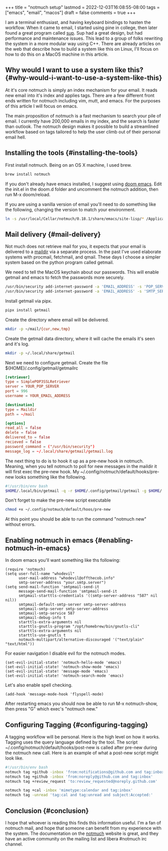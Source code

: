 +++
title = "notmuch setup"
lastmod = 2022-12-03T16:08:55-08:00
tags = ["emacs", "email", "macos"]
draft = false
comments = true
+++

I am a terminal enthusiast, and having keyboard bindings to hasten the workflow.
When it came to email, I started using pine in college, then later found a great
program called [sup](https://web.archive.org/web/20170224224512/http://supmua.org/). Sup had a great design, but had performance and
maintenance issues. This lead to a group of folks rewriting the system
in a more modular way using C++. There are already articles on the web
that describe how to build a system like this on Linux, I'll focus on
how to do this on a MacOS machine in this article.


## Why would I want to use a system like this? {#why-would-i-want-to-use-a-system-like-this}

At it's core notmuch is simply an index mechanism for your email.
It reads new email into it's index and applies tags. There are a few
different front ends written for notmuch including vim, mutt, and
emacs. For the purposes of this article I will focus on emacs.

The main proposition of notmuch is a fast mechanism to search
your pile of email. I currently have 200,000 emails in my index,
and the search is faster than outlook. The notmuch design makes it
possible to build a streamlined workflow based on tags
tailored to help the user climb out of their personal email hell.


## Installing the tools {#installing-the-tools}

First install notmuch. Being on an OS X machine, I used brew.

```bash
brew install notmuch
```

If you don't already have emacs installed, I suggest using [doom emacs](https://github.com/doomemacs/doomemacs).
Edit the init.el in the doom.d folder and uncomment the notmuch addition,
then run M-x doom/reload.

If you are using a vanilla version of email you'll need to do something like
the following, changing the version to match your environment.

```bash
ln -s /usr/local/Cellar/notmuch/0.18.1/share/emacs/site-lisp/* /Applications/Emacs.app/Contents/Resources/site-lisp
```


## Mail delivery {#mail-delivery}

Not much does not retrieve mail for you, it expects that your email
is delivered to a [maildir](http://en.wikipedia.org/wiki/Maildir) via a separate process. In the past I've used
elaborate systems with procmail, fetchmail, and qmail. These days I choose
a simpler system based on the python program called getmail.

We need to tell the MacOS keychain about our passwords. This will
enable getmail and emacs to fetch the passwords more securely.

```bash
/usr/bin/security add-internet-password -a 'EMAIL_ADDRESS' -s 'POP_SERVER_ADDRESS' -r 'pop3' -w 'PASSWORD'
/usr/bin/security add-internet-password -a 'EMAIL_ADDRESS' -s 'SMTP_SERVER_ADDRESS' -r 'smtp' -w 'PASSWORD'
```

Install getmail via pipx.

```bash
pipx install getmail
```

Create the directory where email will be delivered.

```bash
mkdir -p ~/mail/{cur,new,tmp}
```

Create the getmail data directory, where it will cache
the emails it's seen and it's log.

```bash
mkdir -p ~/.local/share/getmail
```

Next we need to configure getmail. Create the file ${HOME}/.config/getmail/getmailrc

```toml
[retriever]
type = SimplePOP3SSLRetriever
server = YOUR_POP_SERVER
port = 996
username = YOUR_EMAIL_ADDRESS

[destination]
type = Maildir
path = ~/mail

[options]
read_all = false
delete = false
delivered_to = false
recieved = false
password_command = ("/usr/bin/security")
message_log = ~/.local/share/getmail/getmail.log
```

The next thing to do is to hook it up as a pre-new hook in notmuch.
Meaning, when you tell notmuch to poll for new messages in the maildir
it will first exec the pre-new hook. My ~/.config/notmuch/default/hooks/pre-new
looks something like the following.

```bash
#!/usr/bin/env bash
$HOME/.local/bin/getmail -q -r $HOME/.config/getmail/getmail -g $HOME/.local/share/getmail
```

Don't forget to make the pre-new script executable

```bash
chmod +x ~/.config/notmuch/default/hoos/pre-new
```

At this point you should be able to run the command "notmuch new" without errors.


## Enabling notmuch in emacs {#enabling-notmuch-in-emacs}

In doom emacs you'll want something like ths following:

```elisp
(require 'notmuch)
(setq user-full-name "whodevil"
      user-mail-address "whodevil@offthecob.info"
      smtp-server-address "your.smtp.server")
(setq send-mail-function 'smtpmail-send-it
      message-send-mail-function 'smtpmail-send-it
      smtpmail-starttls-credentials '((smtp-server-address "587" nil nil))
      smtpmail-default-smtp-server smtp-server-address
      smtpmail-smtp-server smtp-server-address
      smtpmail-smtp-service 587
      smtpmail-debug-info t
      starttls-extra-arguments nil
      starttls-gnutls-program "/opt/homebrew/bin/gnutls-cli"
      starttls-extra-arguments nil
      starttls-use-gnutls t
      notmuch-multipart/alternative-discouraged '("text/plain" "text/html"))
```

For easier navigation I disable evil for the notmuch modes.

```elisp
(set-evil-initial-state! 'notmuch-hello-mode 'emacs)
(set-evil-initial-state! 'notmuch-show-mode 'emacs)
(set-evil-initial-state! 'message-mode 'emacs)
(set-evil-initial-state! 'notmuch-search-mode 'emacs)
```

Let's also enable spell checking.

```elisp
(add-hook 'message-mode-hook 'flyspell-mode)
```

After restarting emacs you should now be able to run M-x notmuch-show, then press "G"
which exec's "notmuch new."


## Configuring Tagging {#configuring-tagging}

A tagging workflow will be personal. Here is the high level on how it works.
Tagging uses the query language defined by the tool. The script
~/.config/notmuch/default/hooks/post-new is called after pre-new during the
notmuch new call. Here is an example of what a post-new script might look like.

```bash
#!/usr/bin/env bash
notmuch tag +github -inbox 'from:notifications@github.com and tag:inbox'
notmuch tag +github -inbox 'from:noreply@github.com and tag:inbox'
notmuch tag +review_request 'to:review_requested@noreply.github.com'

notmuch tag +cal -inbox 'mimetype:calendar and tag:inbox'
notmuch tag -unread 'tag:cal and tag:unread and subject:Accepted:'
```


## Conclusion {#conclusion}

I hope that whoever is reading this finds this information useful. I'm
a fan of notmuch mail, and hope that someone can benefit from my experience
with the system. The documentation on the [notmuch](https://notmuchmail.org/) website is great, and they
have an active community on the mailing list and libera #notmuch irc channel.
